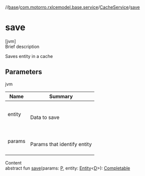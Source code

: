 //[base](../../index.md)/[com.motorro.rxlcemodel.base.service](../index.md)/[CacheService](index.md)/[save](save.md)



# save  
[jvm]  
Brief description  


Saves entity in a cache



## Parameters  
  
jvm  
  
|  Name|  Summary| 
|---|---|
| entity| <br><br>Data to save<br><br>
| params| <br><br>Params that identify entity<br><br>
  
  
Content  
abstract fun [save](save.md)(params: [P](index.md), entity: [Entity](../../com.motorro.rxlcemodel.base.entity/-entity/index.md)<[D](index.md)>): [Completable](http://reactivex.io/RxJava/2.x/javadoc/io/reactivex/Completable.html)  



